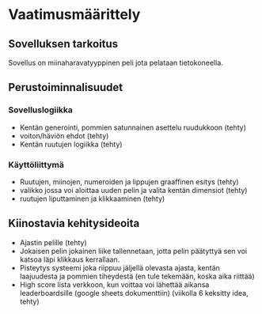 # Vaatimusmäärittely

## Sovelluksen tarkoitus
Sovellus on miinaharavatyyppinen peli jota pelataan tietokoneella.

## Perustoiminnalisuudet
### Sovelluslogiikka 
- Kentän generointi, pommien satunnainen asettelu ruudukkoon (tehty)
- voiton/häviön ehdot (tehty)
- Kentän ruutujen logiikka (tehty)
### Käyttöliittymä 
- Ruutujen, miinojen, numeroiden ja lippujen graaffinen esitys (tehty)
- valikko jossa voi aloittaa uuden pelin ja valita kentän dimensiot (tehty)
- ruutujen liputtaminen ja klikkaaminen (tehty)

## Kiinostavia kehitysideoita
- Ajastin pelille (tehty)
- Jokaisen pelin jokainen liike tallennetaan, jotta pelin päätyttyä sen voi katsoa läpi klikkaus kerrallaan.
- Pisteytys systeemi joka riippuu jäljellä olevasta ajasta, kentän laajuudesta ja pommien tiheydestä (en tule tekemään, koska aika riittää)
- High score lista verkkoon, kun voittaa voi lähettää aikansa leaderboardsille (google sheets dokumenttiin) (viikolla 6 keksitty idea, tehty)
